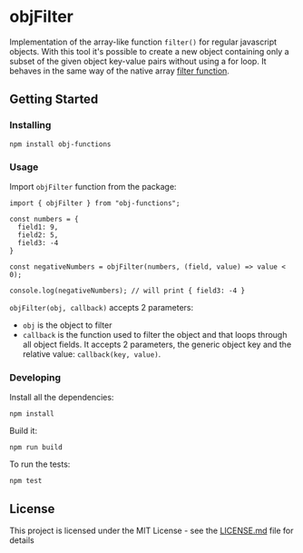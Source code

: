 # objFilter

Implementation of the array-like function `filter()` for regular javascript objects. With this tool it's possible to create a new object containing only a subset of the given object key-value pairs without using a for loop. It behaves in the same way of the native array [filter function](https://developer.mozilla.org/en-US/docs/Web/JavaScript/Reference/Global_Objects/Array/filter).

## Getting Started
### Installing
```
npm install obj-functions
```

### Usage
Import `objFilter` function from the package:
```
import { objFilter } from "obj-functions";

const numbers = {
  field1: 9,
  field2: 5,
  field3: -4
}

const negativeNumbers = objFilter(numbers, (field, value) => value < 0);

console.log(negativeNumbers); // will print { field3: -4 }

```
`objFilter(obj, callback)` accepts 2 parameters:
- `obj` is the object to filter
- `callback` is the function used to filter the object and that loops through all object fields. It accepts 2 parameters, the generic object key and the relative value: `callback(key, value)`.


### Developing
Install all the dependencies:
```
npm install
```
Build it: 
```
npm run build
```
To run the tests:
```
npm test
```

## License

This project is licensed under the MIT License - see the [LICENSE.md](LICENSE.md) file for details
